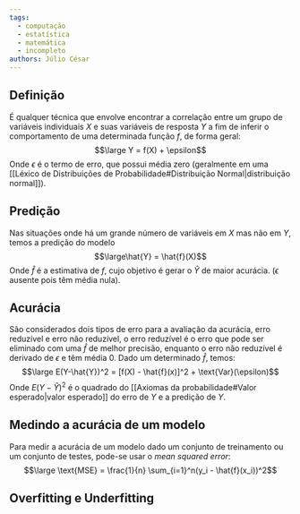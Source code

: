```yaml
---
tags:
  - computação
  - estatística
  - matemática
  - incompleto
authors: Júlio César
---
```

## Definição

É qualquer técnica que envolve encontrar a correlação entre um grupo de variáveis individuais $X$ e suas variáveis de resposta $Y$ a fim de inferir o comportamento de uma determinada função $f$, de forma geral:
$$\large Y = f(X) + \epsilon$$
Onde $\epsilon$ é o termo de erro, que possui média zero (geralmente em uma [[Léxico de Distribuições de Probabilidade#Distribuição Normal|distribuição normal]]).
## Predição

Nas situações onde há um grande número de variáveis em $X$ mas não em $Y$, temos a predição do modelo
$$\large\hat{Y} = \hat{f}(X)$$
Onde $\hat{f}$ é a estimativa de $f$, cujo objetivo é gerar o $\hat{Y}$ de maior acurácia. ($\epsilon$ ausente pois têm média nula).
## Acurácia

São considerados dois tipos de erro para a avaliação da acurácia, erro reduzível e erro não reduzível, o erro reduzível é o erro que pode ser eliminado com uma $\hat{f}$ de melhor precisão, enquanto o erro não reduzível é derivado de $\epsilon$ e têm média $0$. Dado um determinado $\hat{f}$, temos:
$$\large E(Y-\hat{Y})^2 = [f(X) - \hat{f}(x)]^2 + \text{Var}(\epsilon)$$
Onde $E(Y-\hat{Y})^2$ é o quadrado do [[Axiomas da probabilidade#Valor esperado|valor esperado]] do erro de $Y$ e a predição de $Y$.

## Medindo a acurácia de um modelo

Para medir a acurácia de um modelo dado um conjunto de treinamento ou um conjunto de testes, pode-se usar o _mean squared error_:
$$\large \text{MSE} = \frac{1}{n} \sum_{i=1}^n(y_i - \hat{f}(x_i))^2$$
## Overfitting e Underfitting